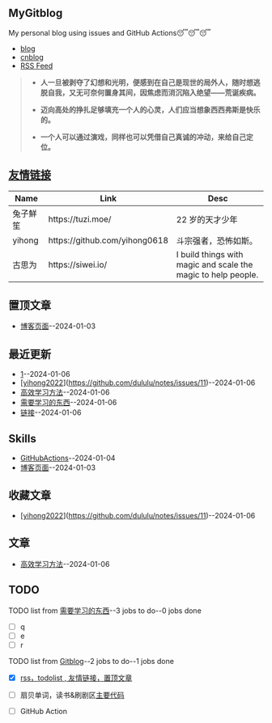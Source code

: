 ## MyGitblog
My personal blog using issues and GitHub Actions😴😴😴
- [blog](https://dululu-github-io.vercel.app/zh-cn)
- [cnblog](https://www.cnblogs.com/asn321/)
- [RSS Feed](https://raw.githubusercontent.com/dululu/notes/master/feed.xml)

> - **人一旦被剥夺了幻想和光明，便感到在自己是现世的局外人，随时想逃脱自我，又无可奈何置身其间，因焦虑而消沉陷入绝望——荒诞疾病。**
> 
> - **迈向高处的挣扎足够填充一个人的心灵，人们应当想象西西弗斯是快乐的。**
>
> - **一个人可以通过演戏，同样也可以凭借自己真诚的冲动，来给自己定位。**

## [友情链接](https://github.com/dululu/notes/issues/7)
<table>
<thead>
<tr>
<th>Name</th>
<th>Link</th>
<th>Desc</th>
</tr>
</thead>
<tbody>
<tr>
<td>兔子鮮笙</td>
<td>https://tuzi.moe/</td>
<td>22 岁的天才少年</td>
</tr>
<tr>
<td>yihong</td>
<td>https://github.com/yihong0618</td>
<td>斗宗强者，恐怖如斯。</td>
</tr>
<tr>
<td>古思为</td>
<td>https://siwei.io/</td>
<td>I build things with magic and scale the magic to help people.</td>
</tr>
</tbody>
</table>

## 置顶文章
- [博客页面](https://github.com/dululu/notes/issues/1)--2024-01-03
## 最近更新
- [1](https://github.com/dululu/notes/issues/12)--2024-01-06
- [[yihong2022](#11)](https://github.com/dululu/notes/issues/11)--2024-01-06
- [高效学习方法](https://github.com/dululu/notes/issues/10)--2024-01-06
- [需要学习的东西](https://github.com/dululu/notes/issues/9)--2024-01-06
- [链接](https://github.com/dululu/notes/issues/7)--2024-01-06
## Skills
- [GitHubActions](https://github.com/dululu/notes/issues/2)--2024-01-04
- [博客页面](https://github.com/dululu/notes/issues/1)--2024-01-03
## 收藏文章
- [[yihong2022](#11)](https://github.com/dululu/notes/issues/11)--2024-01-06
## 文章
- [高效学习方法](https://github.com/dululu/notes/issues/10)--2024-01-06
## TODO
TODO list from [需要学习的东西](https://github.com/dululu/notes/issues/9)--3 jobs to do--0 jobs done
- [ ] q
- [ ] e
- [ ] r

TODO list from [Gitblog](https://github.com/dululu/notes/issues/3)--2 jobs to do--1 jobs done
- [x]  [rss，todolist , 友情链接，置顶文章](#1) 
- [ ] 扇贝单词，读书&刷剧区[主要代码](https://github.com/yihong0618/2022/tree/main/daily)
- [ ]  GitHub Action


